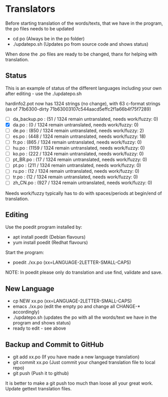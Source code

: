 Translators
===========

Before starting translation of the words/texts, that we have in the program, the po files
needs to be updated
 - cd po            (Always be in the po folder)
 - ./updatepo.sh    (Updates po from source code and shows status)

When done the .po files are ready to be changed, thanx for helping with translation.


Status
------
This is an example of status of the different languages including your own after
editing - use the ./updatepo.sh

hardinfo2.pot now has 1324 strings (no change), with 63 c-format strings
(as of 71b6300-dirty 71b63003107c544aacd5effc2f1a66b4f75f7289)
- [ ] da_backup.po : (51 / 1324 remain untranslated, needs work/fuzzy: 0)
- [x] da.po : (0 / 1324 remain untranslated, needs work/fuzzy: 0)
- [ ] de.po : (850 / 1324 remain untranslated, needs work/fuzzy: 2)
- [ ] es.po : (448 / 1324 remain untranslated, needs work/fuzzy: 18)
- [ ] fr.po : (865 / 1324 remain untranslated, needs work/fuzzy: 0)
- [ ] hu.po : (1159 / 1324 remain untranslated, needs work/fuzzy: 0)
- [ ] ko.po : (222 / 1324 remain untranslated, needs work/fuzzy: 0)
- [ ] pt_BR.po : (17 / 1324 remain untranslated, needs work/fuzzy: 0)
- [ ] pt.po : (211 / 1324 remain untranslated, needs work/fuzzy: 0)
- [ ] ru.po : (12 / 1324 remain untranslated, needs work/fuzzy: 0)
- [ ] tr.po : (12 / 1324 remain untranslated, needs work/fuzzy: 0)
- [ ] zh_CN.po : (927 / 1324 remain untranslated, needs work/fuzzy: 0)

Needs work/fuzzy typically has to do with spaces/periods at begin/end of translation.


Editing
-------
Use the poedit program installed by:
 - apt install poedit  (Debian flavours)
 - yum install poedit  (Redhat flavours)

Start the program:
 - poedit ./xx.po   (xx=LANGUAGE-2LETTER-SMALL-CAPS)

NOTE: In poedit please only do translation and use find, validate and save.


New Language
------------
 - cp NEW xx.po  (xx=LANGUAGE-2LETTER-SMALL-CAPS)
 - emacs ./xx.po    (edit the empty po and change all CHANGE-* accordingly)
 - ./updatepo.sh    (updates the po with all the words/text we have in the program and shows status)
 - ready to edit - see above


Backup and Commit to GitHub
---------------------------
 - git add xx.po    (If you have made a new language translation)
 - git commit xx.po (Just commit your changed translation file to local repo)
 - git push         (Push it to github)

It is better to make a git push too much than loose all your great work.
Update gettext translation files.

